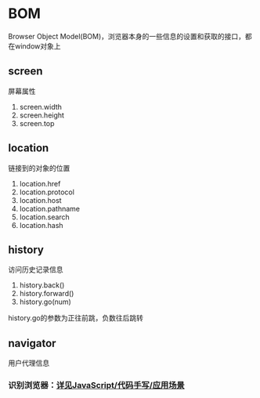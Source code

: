 # BOM

Browser Object Model(BOM)，浏览器本身的一些信息的设置和获取的接口，都在window对象上

## screen

屏幕属性

1. screen.width
2. screen.height
3. screen.top

## location

链接到的对象的位置

1. location.href
2. location.protocol
3. location.host
4. location.pathname
5. location.search
6. location.hash

## history

访问历史记录信息

1. history.back()
2. history.forward()
3. history.go(num)

history.go的参数为正往前跳，负数往后跳转

## navigator

用户代理信息

### 识别浏览器：[详见JavaScript/代码手写/应用场景](../08-代码手写/06-应用场景.md)
